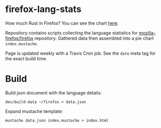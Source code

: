 # firefox-lang-stats

How much Rust in Firefox? You can see the chart [here][gh-pages].

Repository contains scripts collecting the language statistics for
[mozilla-firefox/firefox] repository. Gathered data then assembled into a pie chart
`index.mustache`.

Page is updated weekly with a Travis Cron job. See the `date` meta tag for
the exact build time.

# Build

Build json document with the language details:

```
dev/build-data ~/firefox > data.json
```

Expand mustache template:

```
mustache data.json index.mustache > index.html
```


[mozilla-firefox/firefox]: https://github.com/mozilla-firefox/firefox
[gh-pages]: https://4e6.github.io/firefox-lang-stats/
